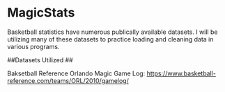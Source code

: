 # MagicStats


Basketball statistics have numerous publically available datasets. I will be utilizing many of these datasets to practice loading and cleaning data in various programs. 

##Datasets Utilized ##

Baksetball Reference Orlando Magic Game Log: https://www.basketball-reference.com/teams/ORL/2010/gamelog/
